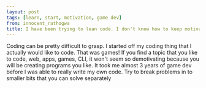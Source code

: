 ```yaml
---
layout: post
tags: [learn, start, motivation, game dev]
from: innocent_rathogwa
title: I have been trying to lean code. I don't know how to keep motivation, learning code isn't easy.
---
```

Coding can be pretty difficult to grasp. I started off my coding thing that I actually would like to code. That was games! If you find a topic that you like to code, web, apps, games, CLI, it won't seem so demotivating because you will be creating programs you like. It took me almost 3 years of game dev before I was able to really write my own code. Try to break problems in to smaller bits that you can solve separately
